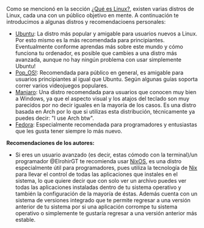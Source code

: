 Como se mencionó en la sección [¿Qué es Linux?](¿Qué-es-Linux%3F), existen varias distros de Linux, cada una con un público objetivo en mente. A continuación te introducimos a algunas distros y recomendacioens personales:

- [Ubuntu](https://ubuntu.com/): La distro más popular y amigable para usuarios nuevos a Linux. Por esto mismo es la más recomendada para principiantes. Eventualmente conforme aprendas más sobre este mundo y cómo funciona tu ordenador, es posible que cambies a una distro más avanzada, aunque no hay ningún problema con usar simplemente Ubuntu!
- [Pop_OS!](https://pop.system76.com/): Recomendada para público en general, es amigable para usuarios principiantes al igual que Ubuntu. Según algunas guías soporta correr varios videojuegos populares.
- [Manjaro](https://manjaro.org/): Una distro recomendada para usuarios que conocen muy bien a Windows, ya que el aspecto visual y los atajos del teclado son muy parecidos por no decir iguales en la mayoría de los casos. Es una distro basada en Arch por lo que si utilizas esta distribución, técnicamente ya puedes decir: "I use Arch btw".
- [Fedora](https://fedoraproject.org/): Especialmente recomendada para programadores y entusiastas que les gusta tener siempre lo más nuevo.

**Recomendaciones de los autores:**

- Si eres un usuario avanzado (es decir, estas cómodo con la terminal)/un programador @ElrohirGT te recomienda usar [NixOS](https://nixos.org/), es una distro especialmente útil para programadores, pues utiliza la tecnología de [Nix](https://nixos.org/guides/how-nix-works) para llevar el control de todas las aplicaciones que instales en el sistema, lo que quiere decir que con solo ver un archivo puedes ver todas las aplicaciones instaladas dentro de tu sistema operativo y también la configuración de la mayoría de éstas. Además cuenta con un sistema de versiones integrado que te permite regresar a una versión anterior de tu sistema por si una aplicación corrompe tu sistema operativo o simplemente te gustaría regresar a una versión anterior más estable.

